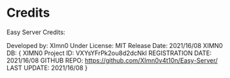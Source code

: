 # Credits

Easy Server Credits:

 Developed by: XImn0
 Under License: MIT
 Release Date: 2021/16/08
 XIMN0 DB: {
  XIMN0 Project ID: VXYsYFrPk2ou8d2dcNkI
  REGISTRATION DATE: 2021/16/08
  GITHUB REPO: https://github.com/XImn0v4t10n/Easy-Server/
  LAST UPDATE: 2021/16/08
 }



